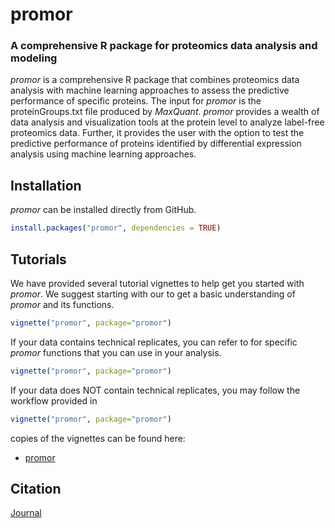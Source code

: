 # promor
### A comprehensive R package for proteomics data analysis and modeling

*promor* is a comprehensive R package that combines proteomics data analysis 
with machine learning approaches to assess the predictive performance of
specific proteins. The input for *promor* is the proteinGroups.txt file 
produced by *MaxQuant*. *promor* provides a wealth of data analysis and 
visualization tools at the protein level to analyze label-free proteomics data.
Further, it provides the user with
the option to test the predictive performance of proteins identified by
differential expression analysis using machine learning approaches.


## Installation

*promor*  can be installed directly from GitHub.

```r
install.packages("promor", dependencies = TRUE)

```

## Tutorials

We have provided several tutorial vignettes to help get you started with 
*promor*. 
We suggest starting with our 
to get a basic understanding of *promor* and its functions.
```r
vignette("promor", package="promor")
```
If your data contains technical replicates, you can refer to 
for specific *promor* functions that you can use in your analysis.
```r
vignette("promor", package="promor")
```

If your data does NOT contain technical replicates, you may follow the 
workflow provided in 

```r
vignette("promor", package="promor")
```


copies of the vignettes can be found here:

- [promor](http://promor.html)

## Citation
[Journal](https://www.blabla)
